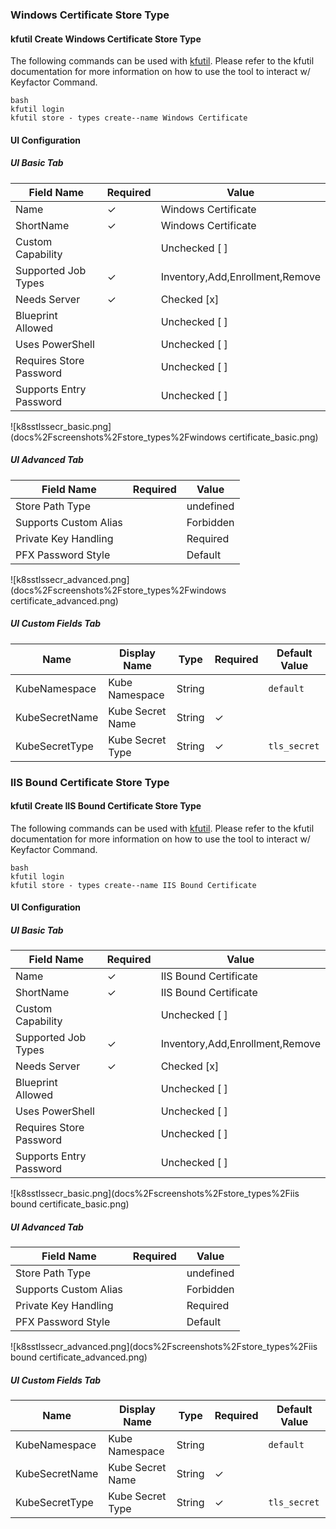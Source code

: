 
### Windows Certificate Store Type
#### kfutil Create Windows Certificate Store Type
The following commands can be used with [kfutil](https://github.com/Keyfactor/kfutil). Please refer to the kfutil documentation for more information on how to use the tool to interact w/ Keyfactor Command.

```
bash
kfutil login
kfutil store - types create--name Windows Certificate 
```

#### UI Configuration
##### UI Basic Tab
| Field Name              | Required | Value                                     |
|-------------------------|----------|-------------------------------------------|
| Name                    | &check;  | Windows Certificate                          |
| ShortName               | &check;  | Windows Certificate                          |
| Custom Capability       |          | Unchecked [ ]                             |
| Supported Job Types     | &check;  | Inventory,Add,Enrollment,Remove     |
| Needs Server            | &check;  | Checked [x]                         |
| Blueprint Allowed       |          | Unchecked [ ]                       |
| Uses PowerShell         |          | Unchecked [ ]                             |
| Requires Store Password |          | Unchecked [ ]                          |
| Supports Entry Password |          | Unchecked [ ]                         |
      
![k8sstlssecr_basic.png](docs%2Fscreenshots%2Fstore_types%2Fwindows certificate_basic.png)

##### UI Advanced Tab
| Field Name            | Required | Value                 |
|-----------------------|----------|-----------------------|
| Store Path Type       |          | undefined      |
| Supports Custom Alias |          | Forbidden |
| Private Key Handling  |          | Required  |
| PFX Password Style    |          | Default   |

![k8sstlssecr_advanced.png](docs%2Fscreenshots%2Fstore_types%2Fwindows certificate_advanced.png)

##### UI Custom Fields Tab
| Name           | Display Name         | Type   | Required | Default Value |
|----------------|----------------------|--------|----------|---------------|
| KubeNamespace  | Kube Namespace       | String |          | `default`   |
| KubeSecretName | Kube Secret Name     | String | &check;  |               |
| KubeSecretType | Kube Secret Type     | String | &check;  | `tls_secret`|


### IIS Bound Certificate Store Type
#### kfutil Create IIS Bound Certificate Store Type
The following commands can be used with [kfutil](https://github.com/Keyfactor/kfutil). Please refer to the kfutil documentation for more information on how to use the tool to interact w/ Keyfactor Command.

```
bash
kfutil login
kfutil store - types create--name IIS Bound Certificate 
```

#### UI Configuration
##### UI Basic Tab
| Field Name              | Required | Value                                     |
|-------------------------|----------|-------------------------------------------|
| Name                    | &check;  | IIS Bound Certificate                          |
| ShortName               | &check;  | IIS Bound Certificate                          |
| Custom Capability       |          | Unchecked [ ]                             |
| Supported Job Types     | &check;  | Inventory,Add,Enrollment,Remove     |
| Needs Server            | &check;  | Checked [x]                         |
| Blueprint Allowed       |          | Unchecked [ ]                       |
| Uses PowerShell         |          | Unchecked [ ]                             |
| Requires Store Password |          | Unchecked [ ]                          |
| Supports Entry Password |          | Unchecked [ ]                         |
      
![k8sstlssecr_basic.png](docs%2Fscreenshots%2Fstore_types%2Fiis bound certificate_basic.png)

##### UI Advanced Tab
| Field Name            | Required | Value                 |
|-----------------------|----------|-----------------------|
| Store Path Type       |          | undefined      |
| Supports Custom Alias |          | Forbidden |
| Private Key Handling  |          | Required  |
| PFX Password Style    |          | Default   |

![k8sstlssecr_advanced.png](docs%2Fscreenshots%2Fstore_types%2Fiis bound certificate_advanced.png)

##### UI Custom Fields Tab
| Name           | Display Name         | Type   | Required | Default Value |
|----------------|----------------------|--------|----------|---------------|
| KubeNamespace  | Kube Namespace       | String |          | `default`   |
| KubeSecretName | Kube Secret Name     | String | &check;  |               |
| KubeSecretType | Kube Secret Type     | String | &check;  | `tls_secret`|

